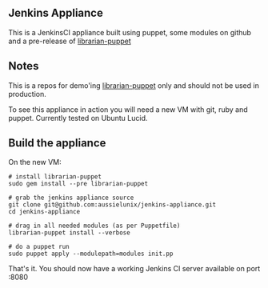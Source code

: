 ## Jenkins Appliance

This is a JenkinsCI appliance built using puppet, some modules on github and a pre-release of [librarian-puppet](https://github.com/rodjek/librarian-puppet/tree/)  

## Notes

This is a repos for demo'ing [librarian-puppet](https://github.com/rodjek/librarian-puppet/tree/) only and should not be used in production.  

To see this appliance in action you will need a new VM with git, ruby and puppet.
Currently tested on Ubuntu Lucid.

## Build the appliance

On the new VM:

    # install librarian-puppet
    sudo gem install --pre librarian-puppet

    # grab the jenkins appliance source
    git clone git@github.com:aussielunix/jenkins-appliance.git
    cd jenkins-appliance

    # drag in all needed modules (as per Puppetfile)
    librarian-puppet install --verbose

    # do a puppet run
    sudo puppet apply --modulepath=modules init.pp

That's it. You should now have a working Jenkins CI server available on port :8080
